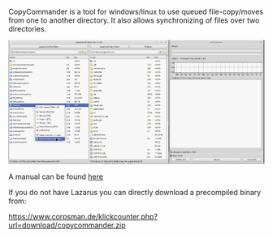 CopyCommander is a tool for windows/linux to use queued file-copy/moves from one to another directory. It also allows synchronizing of files over two directories.

![Overview](Overview.png)

A manual can be found [here](how_to_use.txt)

If you do not have Lazarus you can directly download a precompiled binary from:

https://www.corpsman.de/klickcounter.php?url=download/copycommander.zip

